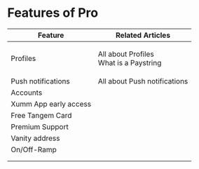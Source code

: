 # Features of Pro

| Feature               | Related Articles                                 |
| --------------------- | ------------------------------------------------ |
| Profiles              | <p>All about Profiles<br>What is a Paystring</p> |
| Push notifications    | All about Push notifications                     |
| Accounts              |                                                  |
| Xumm App early access |                                                  |
| Free Tangem Card      |                                                  |
| Premium Support       |                                                  |
| Vanity address        |                                                  |
| On/Off-Ramp           |                                                  |
|                       |                                                  |
|                       |                                                  |
